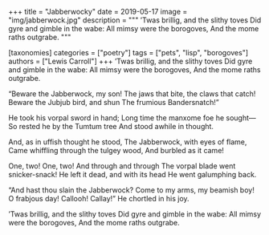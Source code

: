 +++
title = "Jabberwocky"
date = 2019-05-17
image = "img/jabberwock.jpg"
description = """
’Twas brillig, and the slithy toves
Did gyre and gimble in the wabe:
All mimsy were the borogoves,
And the mome raths outgrabe.
"""

[taxonomies]
categories = ["poetry"]
tags = ["pets", "lisp", "borogoves"]
authors = ["Lewis Carroll"]
+++
’Twas brillig, and the slithy toves
Did gyre and gimble in the wabe:
All mimsy were the borogoves,
And the mome raths outgrabe.
<!-- more -->

“Beware the Jabberwock, my son!
The jaws that bite, the claws that catch!
Beware the Jubjub bird, and shun
The frumious Bandersnatch!”

He took his vorpal sword in hand;
Long time the manxome foe he sought—
So rested he by the Tumtum tree
And stood awhile in thought.

And, as in uffish thought he stood,
The Jabberwock, with eyes of flame,
Came whiffling through the tulgey wood,
And burbled as it came!

One, two! One, two! And through and through
The vorpal blade went snicker-snack!
He left it dead, and with its head
He went galumphing back.

“And hast thou slain the Jabberwock?
Come to my arms, my beamish boy!
O frabjous day! Callooh! Callay!”
He chortled in his joy.

’Twas brillig, and the slithy toves
Did gyre and gimble in the wabe:
All mimsy were the borogoves,
And the mome raths outgrabe.
